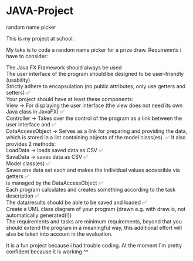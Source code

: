 # JAVA-Project
random name picker

This is my project at school.

My taks is to code a random name picker for a prize draw.
Requiremnts i have to consider:

The Java FX Framework should always be used  
The user interface of the program should be designed to be user-friendly (usability)  
Strictly adhere to encapsulation (no public attributes, only use getters and setters) :white_check_mark:  
Your project should have at least these components:   
View -> For displaying the user interface (the view does not need its own Java class in JavaFX) :white_check_mark:   
Controller -> Takes over the control of the program as a link between the user interface and :white_check_mark:   
DataAccessObject -> Serves as a link for preparing and providing the data, which is stored in a list containing objects of the model class(es). :white_check_mark: 
It also provides 2 methods:  
LoadData -> loads saved data as CSV :white_check_mark:  
SavaData -> saves data as CSV :white_check_mark:  
Model class(es) :white_check_mark:   
Saves one data set each and makes the individual values accessible via getters :white_check_mark:  
is managed by the DataAccessObject :white_check_mark:  
Each program calculates and creates something according to the task description :white_check_mark:   
The data/results should be able to be saved and loaded :white_check_mark:  
Create a UML class diagram of your program (drawn e.g. with draw.io, not automatically generated(!))  
The requirements and tasks are minimum requirements, beyond that you should extend the program in a meaningful way, this additional effort will also be taken into account in the evaluation.  
 

It is a fun project because i had trouble coding.
At the moment I´m pretty confident because it is working ^^
